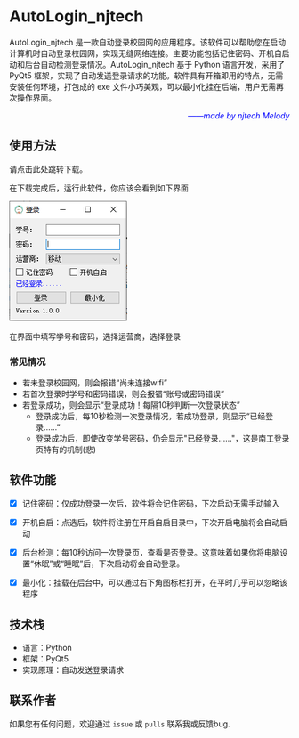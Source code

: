 # AutoLogin_njtech

AutoLogin_njtech 是一款自动登录校园网的应用程序。该软件可以帮助您在启动计算机时自动登录校园网，实现无缝网络连接。主要功能包括记住密码、开机自启动和后台自动检测登录情况。AutoLogin_njtech 基于 Python 语言开发，采用了 PyQt5 框架，实现了自动发送登录请求的功能。软件具有开箱即用的特点，无需安装任何环境，打包成的 exe 文件小巧美观，可以最小化挂在后端，用户无需再次操作界面。

<p align="right"><i><font color=#0000FF> ——made by njtech Melody</font></i></p>

## 使用方法

请点击此处跳转下载。

在下载完成后，运行此软件，你应该会看到如下界面

![image-20230420165357490](https://raw.githubusercontent.com/Melody0v0/AutoLogin/master/softwareInterface.png)

在界面中填写学号和密码，选择运营商，选择登录 

### 常见情况

- 若未登录校园网，则会报错“尚未连接wifi”
- 若首次登录时学号和密码错误，则会报错“账号或密码错误”
- 若登录成功，则会显示“登录成功！每隔10秒判断一次登录状态”
  - 登录成功后，每10秒检测一次登录情况，若成功登录，则显示“已经登录......”
  - 登录成功后，即使改变学号密码，仍会显示"已经登录......"，这是南工登录页特有的机制(悲)



## 软件功能

- [x] 记住密码：仅成功登录一次后，软件将会记住密码，下次启动无需手动输入
- [x] 开机自启：点选后，软件将注册在开启自启目录中，下次开启电脑将会自动启动
- [x] 后台检测：每10秒访问一次登录页，查看是否登录。这意味着如果你将电脑设置“休眠”或“睡眠”后，下次启动将会自动登录。
- [x] 最小化：挂载在后台中，可以通过右下角图标栏打开，在平时几乎可以忽略该程序



## 技术栈

- 语言：Python
- 框架：PyQt5
- 实现原理：自动发送登录请求



## 联系作者

如果您有任何问题，欢迎通过 `issue` 或 `pulls` 联系我或反馈bug.



